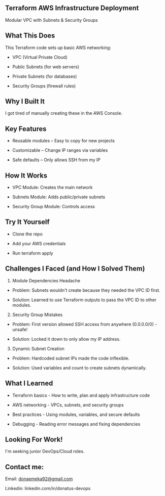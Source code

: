 ##  Terraform AWS Infrastructure Deployment

Modular VPC with Subnets & Security Groups

## What This Does

This Terraform code sets up basic AWS networking:

- VPC (Virtual Private Cloud)

- Public Subnets (for web servers)

- Private Subnets (for databases)

- Security Groups (firewall rules)

## Why I Built It

I got tired of manually creating these in the AWS Console. 

## Key Features

- Reusable modules – Easy to copy for new projects

- Customizable – Change IP ranges via variables

- Safe defaults – Only allows SSH from my IP

## How It Works

- VPC Module: Creates the main network

- Subnets Module: Adds public/private subnets

- Security Group Module: Controls access

 ## Try It Yourself

- Clone the repo

- Add your AWS credentials

- Run terraform apply

## Challenges I Faced (and How I Solved Them)

1. Module Dependencies Headache

- Problem: Subnets wouldn't create because they needed the VPC ID first.

- Solution: Learned to use Terraform outputs to pass the VPC ID to other modules.

2. Security Group Mistakes

- Problem: First version allowed SSH access from anywhere (0.0.0.0/0) - unsafe!

- Solution: Locked it down to only allow my IP address.

3. Dynamic Subnet Creation

- Problem: Hardcoded subnet IPs made the code inflexible.

- Solution: Used variables and count to create subnets dynamically.

## What I Learned

- Terraform basics - How to write, plan and apply infrastructure code

- AWS networking - VPCs, subnets, and security groups

- Best practices - Using modules, variables, and secure defaults

- Debugging - Reading error messages and fixing dependencies

## Looking For Work!
I'm seeking junior DevOps/Cloud roles.

## Contact me: 

Email: donaemeka92@gmail.com

Linkedin: linkedin.com/in/donatus-devops

